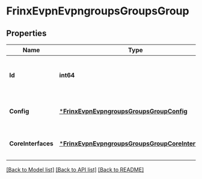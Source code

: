 # FrinxEvpnEvpngroupsGroupsGroup

## Properties
Name | Type | Description | Notes
------------ | ------------- | ------------- | -------------
**Id** | **int64** | Optional[References the configured group id for this EVPN group] REF:Optional.empty | [optional] [default to null]
**Config** | [***FrinxEvpnEvpngroupsGroupsGroupConfig**](frinx.evpn.evpngroups.groups.group.Config.md) | Optional[Configuration data for the EVPN group] REF:Optional.empty | [optional] [default to null]
**CoreInterfaces** | [***FrinxEvpnEvpngroupsGroupsGroupCoreInterfaces**](frinx.evpn.evpngroups.groups.group.CoreInterfaces.md) | Optional[Core interfaces of EVPN group] REF:Optional.empty | [optional] [default to null]

[[Back to Model list]](../README.md#documentation-for-models) [[Back to API list]](../README.md#documentation-for-api-endpoints) [[Back to README]](../README.md)


